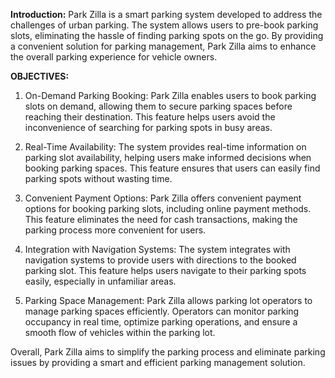 **Introduction:**
Park Zilla is a smart parking system developed to address the challenges of urban parking. The system allows users to pre-book parking slots, eliminating the hassle of finding parking spots on the go. By providing a convenient solution for parking management, Park Zilla aims to enhance the overall parking experience for vehicle owners.

**OBJECTIVES:**

1. On-Demand Parking Booking: Park Zilla enables users to book parking slots on demand, allowing them to secure parking spaces before reaching their destination. This feature helps users avoid the inconvenience of searching for parking spots in busy areas.

2. Real-Time Availability: The system provides real-time information on parking slot availability, helping users make informed decisions when booking parking spaces. This feature ensures that users can easily find parking spots without wasting time.

3. Convenient Payment Options: Park Zilla offers convenient payment options for booking parking slots, including online payment methods. This feature eliminates the need for cash transactions, making the parking process more convenient for users.

4. Integration with Navigation Systems: The system integrates with navigation systems to provide users with directions to the booked parking slot. This feature helps users navigate to their parking spots easily, especially in unfamiliar areas.

5. Parking Space Management: Park Zilla allows parking lot operators to manage parking spaces efficiently. Operators can monitor parking occupancy in real time, optimize parking operations, and ensure a smooth flow of vehicles within the parking lot.

Overall, Park Zilla aims to simplify the parking process and eliminate parking issues by providing a smart and efficient parking management solution.

 
